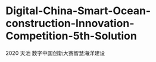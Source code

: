 # Digital-China-Smart-Ocean-construction-Innovation-Competition-5th-Solution
2020 天池 数字中国创新大赛智慧海洋建设
